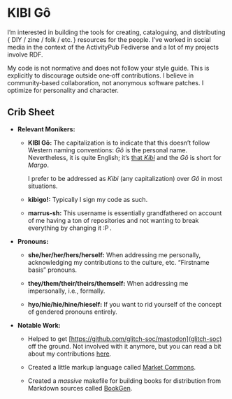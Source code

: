 #  KIBI Gô  #

I’m interested in building the tools for creating, cataloguing, and distributing { DIY / zine / folk / etc. } resources for the people.
I’ve worked in social media in the context of the ActivityPub Fediverse and a lot of my projects involve RDF.

My code is not normative and does not follow your style guide.
This is explicitly to discourage outside one‐off contributions.
I believe in community‐based collaboration, not anonymous software patches.
I optimize for personality and character.

##  Crib Sheet  ##

 +  **Relevant Monikers:**
 
     +  **KIBI Gô:**
        The capitalization is to indicate that this doesn’t follow Western naming conventions:
        <i>Gô</i> is the personal name.
        Nevertheless, it is quite English; it’s [that <i>Kibi</i>](https://en.wiktionary.org/wiki/kibi-#English) and the <i>Gô</i> is short for <i>Margo</i>.
        
        I prefer to be addressed as <i>Kibi</i> (any capitalization) over <i>Gô</i> in most situations.
        
     +  **kibigo!:**
        Typically I sign my code as such.
        
     +  **marrus-sh:**
        This username is essentially grandfathered on account of me having a ton of repositories and not wanting to break everything by changing it :P .
        
 +  **Pronouns:**
 
     +  **she/her/her/hers/herself:**
        When addressing me personally, acknowledging my contributions to the culture, etc.
        “Firstname basis” pronouns.
        
     +  **they/them/their/theirs/themself:**
        When addressing me impersonally, i.e., formally.
        
     +  **hyo/hie/hie/hine/hieself:**
        If you want to rid yourself of the concept of gendered pronouns entirely.
        
 +  **Notable Work:**
 
     +  Helped to get [https://github.com/glitch-soc/mastodon](glitch-soc) off the ground.
        Not involved with it anymore, but you can read a bit about my contributions [here](https://go.kibi.family/Oct/2018/fringe-glitch.xhtml).
        
     +  Created a little markup language called [Market Commons](https://github.com/marrus-sh/MarketCommons-Racket).
     
     +  Created a *massive* makefile for building books for distribution from Markdown sources called [BookGen](https://github.com/marrus-sh/BookGen).
